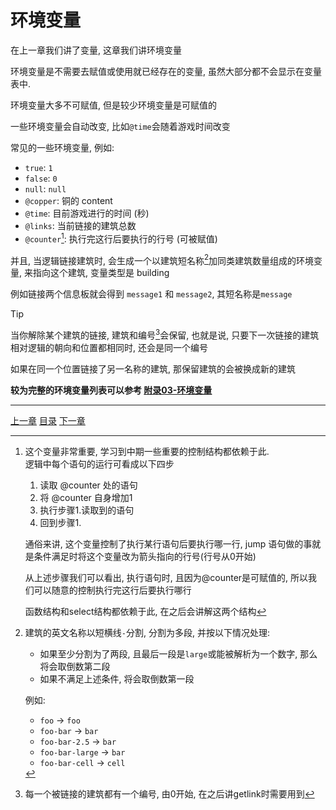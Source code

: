 # 环境变量
在上一章我们讲了变量, 这章我们讲环境变量

环境变量是不需要去赋值或使用就已经存在的变量, 虽然大部分都不会显示在变量表中.

环境变量大多不可赋值, 但是较少环境变量是可赋值的

一些环境变量会自动改变, 比如`@time`会随着游戏时间改变

常见的一些环境变量, 例如:

- `true`: `1`
- `false`: `0`
- `null`: `null`
- `@copper`: 铜的 content
- `@time`: 目前游戏进行的时间 (秒)
- `@links`: 当前链接的建筑总数
- `@counter`[^1]: 执行完这行后要执行的行号 (可被赋值)

并且, 当逻辑链接建筑时, 会生成一个以建筑短名称[^3]加同类建筑数量组成的环境变量,
来指向这个建筑, 变量类型是 building

例如链接两个信息板就会得到 `message1` 和 `message2`, 其短名称是`message`

> [!TIP]
> 当你解除某个建筑的链接, 建筑和编号[^2]会保留, 也就是说,
> 只要下一次链接的建筑相对逻辑的朝向和位置都相同时, 还会是同一个编号
>
> 如果在同一个位置链接了另一名称的建筑, 那保留建筑的会被换成新的建筑

**较为完整的环境变量列表可以参考 [附录03-环境变量](./appendix-03-env-vars.md)**


[^1]: 这个变量非常重要, 学习到中期一些重要的控制结构都依赖于此.\
      逻辑中每个语句的运行可看成以下四步

      1. 读取 @counter 处的语句
      2. 将 @counter 自身增加1
      3. 执行步骤1.读取到的语句
      4. 回到步骤1.

      通俗来讲, 这个变量控制了执行某行语句后要执行哪一行,
      jump 语句做的事就是条件满足时将这个变量改为箭头指向的行号(行号从0开始)

      从上述步骤我们可以看出, 执行语句时, 且因为@counter是可赋值的,
      所以我们可以随意的控制执行完这行后要执行哪行

      函数结构和select结构都依赖于此, 在之后会讲解这两个结构

[^2]: 每一个被链接的建筑都有一个编号, 由0开始, 在之后讲getlink时需要用到

[^3]: 建筑的英文名称以短横线`-`分割, 分割为多段, 并按以下情况处理:

      - 如果至少分割为了两段, 且最后一段是`large`或能被解析为一个数字,
        那么将会取倒数第二段
      - 如果不满足上述条件, 将会取倒数第一段

      例如:
      - `foo` -> `foo`
      - `foo-bar` -> `bar`
      - `foo-bar-2.5` -> `bar`
      - `foo-bar-large` -> `bar`
      - `foo-bar-cell` -> `cell`


---
[上一章](./05-jump.md)
[目录](./README.md)
[下一章](./07-print-and-draw.md)
